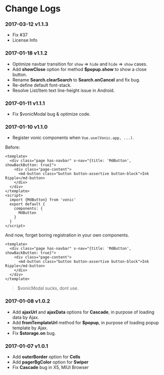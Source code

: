 # Change Logs

### 2017-03-12 v1.1.3
- Fix #37
- License Info

### 2017-01-18 v1.1.2
- Optimize navbar transition for `show` => `hide` and `hide` => `show` cases.
- Add **showClose** option for method **$popup.show** to show a close button.
- Rename **Search.clearSearch** to **Search.onCancel** and fix bug.
- Re-define default font-stack.
- Resolve List/Item text line-height issue in Android.


### 2017-01-11 v1.1.1
- Fix $vonicModal bug & optimize code.


### 2017-01-10 v1.1.0
- Register vonic components when `Vue.use(Vonic.app, ...)`.

Before: 

```vue
<template>
  <div class="page has-navbar" v-nav="{title: 'MdButton', showBackButton: true}">
    <div class="page-content">
      <md-button class="button button-assertive button-block">Ink Ripple</md-button>
    </div>
  </div>
</template>
<script>
  import {MdButton} from 'vonic'
  export default {
    components: {
      MdButton
    }
  }
</script>
```

And now, forget boring registration in your own components.

```vue
<template>
  <div class="page has-navbar" v-nav="{title: 'MdButton', showBackButton: true}">
    <div class="page-content">
      <md-button class="button button-assertive button-block">Ink Ripple</md-button>
    </div>
  </div>
</template>
```

> $vonicModal sucks, dont use.


### 2017-01-08 v1.0.2
- Add **ajaxUrl** and **ajaxData** options for **Cascade**, in purpose of loading data by Ajax.
- Add **fromTemplateUrl** method for **$popup**, in purpose of loading popup template by Ajax.
- Fix **$storage.on** bug.


### 2017-01-07 v1.0.1
- Add **outerBorder** option for **Cells**
- Add **pagerBgColor** option for **Swiper**
- Fix **Cascade** bug in X5, MIUI Browser
